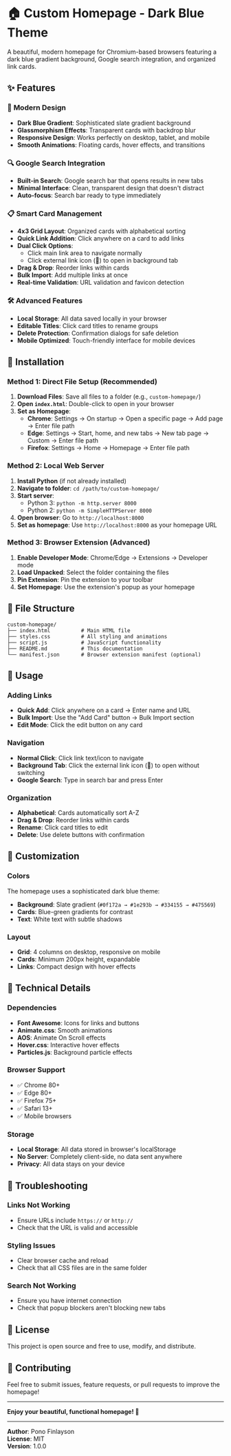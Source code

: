 # 🏠 Custom Homepage - Dark Blue Theme

A beautiful, modern homepage for Chromium-based browsers featuring a dark blue gradient background, Google search integration, and organized link cards.

## ✨ Features

### 🎨 **Modern Design**
- **Dark Blue Gradient**: Sophisticated slate gradient background
- **Glassmorphism Effects**: Transparent cards with backdrop blur
- **Responsive Design**: Works perfectly on desktop, tablet, and mobile
- **Smooth Animations**: Floating cards, hover effects, and transitions

### 🔍 **Google Search Integration**
- **Built-in Search**: Google search bar that opens results in new tabs
- **Minimal Interface**: Clean, transparent design that doesn't distract
- **Auto-focus**: Search bar ready to type immediately

### 📋 **Smart Card Management**
- **4x3 Grid Layout**: Organized cards with alphabetical sorting
- **Quick Link Addition**: Click anywhere on a card to add links
- **Dual Click Options**: 
  - Click main link area to navigate normally
  - Click external link icon (🔗) to open in background tab
- **Drag & Drop**: Reorder links within cards
- **Bulk Import**: Add multiple links at once
- **Real-time Validation**: URL validation and favicon detection

### 🛠 **Advanced Features**
- **Local Storage**: All data saved locally in your browser
- **Editable Titles**: Click card titles to rename groups
- **Delete Protection**: Confirmation dialogs for safe deletion
- **Mobile Optimized**: Touch-friendly interface for mobile devices

## 🚀 Installation

### Method 1: Direct File Setup (Recommended)

1. **Download Files**: Save all files to a folder (e.g., `custom-homepage/`)
2. **Open `index.html`**: Double-click to open in your browser
3. **Set as Homepage**: 
   - **Chrome**: Settings → On startup → Open a specific page → Add page → Enter file path
   - **Edge**: Settings → Start, home, and new tabs → New tab page → Custom → Enter file path
   - **Firefox**: Settings → Home → Homepage → Enter file path

### Method 2: Local Web Server

1. **Install Python** (if not already installed)
2. **Navigate to folder**: `cd /path/to/custom-homepage/`
3. **Start server**: 
   - Python 3: `python -m http.server 8000`
   - Python 2: `python -m SimpleHTTPServer 8000`
4. **Open browser**: Go to `http://localhost:8000`
5. **Set as homepage**: Use `http://localhost:8000` as your homepage URL

### Method 3: Browser Extension (Advanced)

1. **Enable Developer Mode**: Chrome/Edge → Extensions → Developer mode
2. **Load Unpacked**: Select the folder containing the files
3. **Pin Extension**: Pin the extension to your toolbar
4. **Set Homepage**: Use the extension's popup as your homepage

## 📁 File Structure

```
custom-homepage/
├── index.html          # Main HTML file
├── styles.css          # All styling and animations
├── script.js           # JavaScript functionality
├── README.md           # This documentation
└── manifest.json       # Browser extension manifest (optional)
```

## 🎯 Usage

### **Adding Links**
- **Quick Add**: Click anywhere on a card → Enter name and URL
- **Bulk Import**: Use the "Add Card" button → Bulk Import section
- **Edit Mode**: Click the edit button on any card

### **Navigation**
- **Normal Click**: Click link text/icon to navigate
- **Background Tab**: Click the external link icon (🔗) to open without switching
- **Google Search**: Type in search bar and press Enter

### **Organization**
- **Alphabetical**: Cards automatically sort A-Z
- **Drag & Drop**: Reorder links within cards
- **Rename**: Click card titles to edit
- **Delete**: Use delete buttons with confirmation

## 🎨 Customization

### **Colors**
The homepage uses a sophisticated dark blue theme:
- **Background**: Slate gradient (`#0f172a → #1e293b → #334155 → #475569`)
- **Cards**: Blue-green gradients for contrast
- **Text**: White text with subtle shadows

### **Layout**
- **Grid**: 4 columns on desktop, responsive on mobile
- **Cards**: Minimum 200px height, expandable
- **Links**: Compact design with hover effects

## 🔧 Technical Details

### **Dependencies**
- **Font Awesome**: Icons for links and buttons
- **Animate.css**: Smooth animations
- **AOS**: Animate On Scroll effects
- **Hover.css**: Interactive hover effects
- **Particles.js**: Background particle effects

### **Browser Support**
- ✅ Chrome 80+
- ✅ Edge 80+
- ✅ Firefox 75+
- ✅ Safari 13+
- ✅ Mobile browsers

### **Storage**
- **Local Storage**: All data stored in browser's localStorage
- **No Server**: Completely client-side, no data sent anywhere
- **Privacy**: All data stays on your device

## 🐛 Troubleshooting

### **Links Not Working**
- Ensure URLs include `https://` or `http://`
- Check that the URL is valid and accessible

### **Styling Issues**
- Clear browser cache and reload
- Check that all CSS files are in the same folder

### **Search Not Working**
- Ensure you have internet connection
- Check that popup blockers aren't blocking new tabs

## 📝 License

This project is open source and free to use, modify, and distribute.

## 🤝 Contributing

Feel free to submit issues, feature requests, or pull requests to improve the homepage!

---

**Enjoy your beautiful, functional homepage! 🎉**

---

**Author**: Pono Finlayson  
**License**: MIT  
**Version**: 1.0.0
